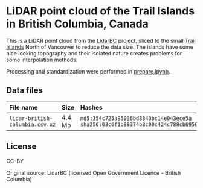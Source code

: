 # LiDAR point cloud of the Trail Islands in British Columbia, Canada

This is a LiDAR point cloud from the 
[LidarBC](https://www2.gov.bc.ca/gov/content/data/geographic-data-services/lidarbc) 
project, sliced to the small 
[Trail Islands](https://apps.gov.bc.ca/pub/bcgnws/names/21973.html) North of Vancouver 
to reduce the data size. The islands have some nice looking topography and their 
isolated nature creates problems for some interpolation methods.

Processing and standardization were performed in
[prepare.ipynb](https://nbviewer.org/github/fatiando/rockhound-data/blob/main/lidar-british-columbia/prepare.ipynb).

## Data files

| File name | Size | Hashes |
|:----------|:-----|:-------|
| `lidar-british-columbia.csv.xz` | 4.4 Mb | `md5:354c725a95036bd8340bc14e043ece5a` `sha256:03c6f1b99374b8c00c424c788cb6956bc00ab477244bb69835d4171312714fe1` |

## License

CC-BY

Original source: LidarBC (licensed Open Government Licence - British Columbia)